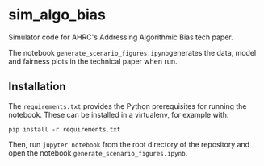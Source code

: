 # sim_algo_bias
Simulator code for AHRC's Addressing Algorithmic Bias tech paper.

The notebook `generate_scenario_figures.ipynb`generates the data, model and fairness plots in the technical paper when run.



## Installation

The `requirements.txt` provides the Python prerequisites for running the notebook. These can be installed in a virtualenv, for example with:

`pip install -r requirements.txt`

Then, run `jupyter notebook` from the root directory of the repository and open the notebook `generate_scenario_figures.ipynb`.